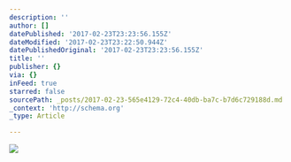 ```yaml
---
description: ''
author: []
datePublished: '2017-02-23T23:23:56.155Z'
dateModified: '2017-02-23T23:22:50.944Z'
datePublishedOriginal: '2017-02-23T23:23:56.155Z'
title: ''
publisher: {}
via: {}
inFeed: true
starred: false
sourcePath: _posts/2017-02-23-565e4129-72c4-40db-ba7c-b7d6c729188d.md
_context: 'http://schema.org'
_type: Article

---
```

![](https://the-grid-user-content.s3-us-west-2.amazonaws.com/c6cbeb35-7dbd-4b06-9830-1985baa5e398.jpg)